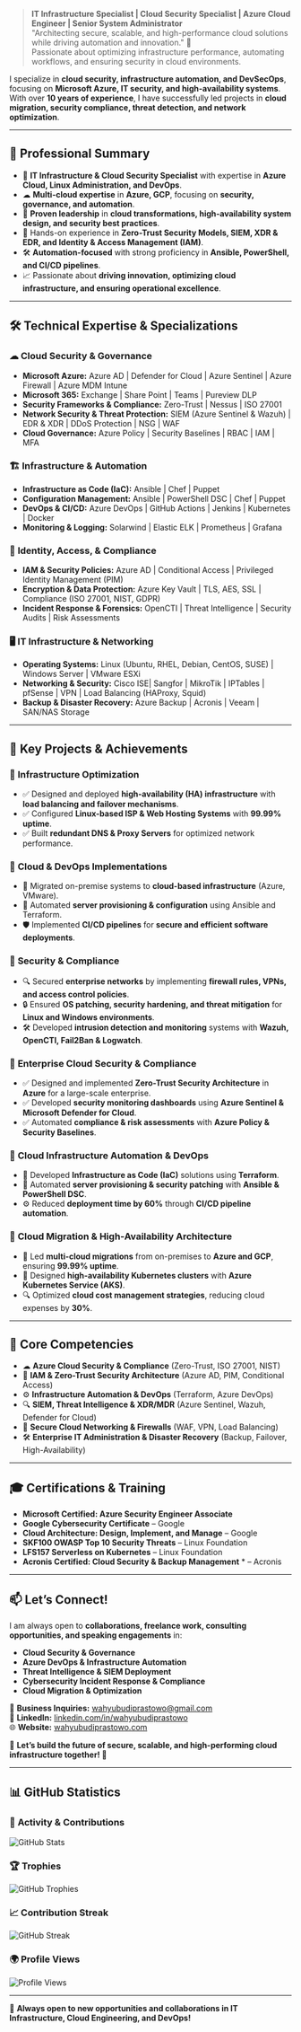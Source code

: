 
> **IT Infrastructure Specialist | Cloud Security Specialist | Azure Cloud Engineer | Senior System Administrator**  
> "Architecting secure, scalable, and high-performance cloud solutions while driving automation and innovation." 🚀  
> Passionate about optimizing infrastructure performance, automating workflows, and ensuring security in cloud environments.

I specialize in **cloud security, infrastructure automation, and DevSecOps**, focusing on **Microsoft Azure, IT security, and high-availability systems**. With over **10 years of experience**, I have successfully led projects in **cloud migration, security compliance, threat detection, and network optimization**.

---

## 🎯 **Professional Summary**
- 🔭 **IT Infrastructure & Cloud Security Specialist** with expertise in **Azure Cloud, Linux Administration, and DevOps**.
- ☁ **Multi-cloud expertise** in **Azure, GCP**, focusing on **security, governance, and automation**.
- 🚀 **Proven leadership** in **cloud transformations, high-availability system design, and security best practices**.
- 🔐 Hands-on experience in **Zero-Trust Security Models, SIEM, XDR & EDR, and Identity & Access Management (IAM)**.
- 🛠 **Automation-focused** with strong proficiency in **Ansible, PowerShell, and CI/CD pipelines**.
- 📈 Passionate about **driving innovation, optimizing cloud infrastructure, and ensuring operational excellence**.

---

## 🛠 **Technical Expertise & Specializations**

### ☁ **Cloud Security & Governance**
- **Microsoft Azure:** Azure AD | Defender for Cloud | Azure Sentinel | Azure Firewall | Azure MDM Intune
- **Microsoft 365:** Exchange | Share Point | Teams | Pureview DLP
- **Security Frameworks & Compliance:** Zero-Trust | Nessus | ISO 27001 
- **Network Security & Threat Protection:** SIEM (Azure Sentinel & Wazuh) | EDR & XDR | DDoS Protection | NSG | WAF
- **Cloud Governance:** Azure Policy | Security Baselines | RBAC | IAM | MFA

### 🏗 **Infrastructure & Automation**
- **Infrastructure as Code (IaC):** Ansible | Chef | Puppet
- **Configuration Management:** Ansible | PowerShell DSC | Chef | Puppet
- **DevOps & CI/CD:** Azure DevOps | GitHub Actions | Jenkins | Kubernetes | Docker
- **Monitoring & Logging:** Solarwind |  Elastic ELK | Prometheus | Grafana

### 🔐 **Identity, Access, & Compliance**
- **IAM & Security Policies:** Azure AD | Conditional Access | Privileged Identity Management (PIM)
- **Encryption & Data Protection:** Azure Key Vault | TLS, AES, SSL | Compliance (ISO 27001, NIST, GDPR)
- **Incident Response & Forensics:** OpenCTI | Threat Intelligence | Security Audits | Risk Assessments

### 🖥 **IT Infrastructure & Networking**
- **Operating Systems:** Linux (Ubuntu, RHEL, Debian, CentOS, SUSE) | Windows Server | VMware ESXi
- **Networking & Security:** Cisco ISE| Sangfor | MikroTik | IPTables | pfSense | VPN | Load Balancing (HAProxy, Squid)
- **Backup & Disaster Recovery:** Azure Backup | Acronis | Veeam | SAN/NAS Storage 

---

## 🚀 **Key Projects & Achievements**

### 🔹 **Infrastructure Optimization**
- ✅ Designed and deployed **high-availability (HA) infrastructure** with **load balancing and failover mechanisms**.
- ✅ Configured **Linux-based ISP & Web Hosting Systems** with **99.99% uptime**.
- ✅ Built **redundant DNS & Proxy Servers** for optimized network performance.

### 🔹 **Cloud & DevOps Implementations**
- 🚀 Migrated on-premise systems to **cloud-based infrastructure** (Azure, VMware).
- 🔧 Automated **server provisioning & configuration** using Ansible and Terraform.
- 🛡 Implemented **CI/CD pipelines** for **secure and efficient software deployments**.

### 🔹 **Security & Compliance**
- 🔍 Secured **enterprise networks** by implementing **firewall rules, VPNs, and access control policies**.
- 🔒 Ensured **OS patching, security hardening, and threat mitigation** for **Linux and Windows environments**.
- 🛠 Developed **intrusion detection and monitoring** systems with **Wazuh, OpenCTI, Fail2Ban & Logwatch**.

### 🔹 **Enterprise Cloud Security & Compliance**
- ✅ Designed and implemented **Zero-Trust Security Architecture** in **Azure** for a large-scale enterprise.
- ✅ Developed **security monitoring dashboards** using **Azure Sentinel & Microsoft Defender for Cloud**.
- ✅ Automated **compliance & risk assessments** with **Azure Policy & Security Baselines**.

### 🔹 **Cloud Infrastructure Automation & DevOps**
- 🚀 Developed **Infrastructure as Code (IaC)** solutions using **Terraform**.
- 🔧 Automated **server provisioning & security patching** with **Ansible & PowerShell DSC**.
- ⚙ Reduced **deployment time by 60%** through **CI/CD pipeline automation**.

### 🔹 **Cloud Migration & High-Availability Architecture**
- 🔐 Led **multi-cloud migrations** from on-premises to **Azure and GCP**, ensuring **99.99% uptime**.
- 🏢 Designed **high-availability Kubernetes clusters** with **Azure Kubernetes Service (AKS)**.
- 🔍 Optimized **cloud cost management strategies**, reducing cloud expenses by **30%**.

---

## 🎯 **Core Competencies**
- ☁ **Azure Cloud Security & Compliance** (Zero-Trust, ISO 27001, NIST)
- 🔐 **IAM & Zero-Trust Security Architecture** (Azure AD, PIM, Conditional Access)
- ⚙ **Infrastructure Automation & DevOps** (Terraform, Azure DevOps)
- 🔍 **SIEM, Threat Intelligence & XDR/MDR** (Azure Sentinel, Wazuh,  Defender for Cloud)
- 📡 **Secure Cloud Networking & Firewalls** (WAF, VPN, Load Balancing)
- 🛠 **Enterprise IT Administration & Disaster Recovery** (Backup, Failover, High-Availability)

---

## 🎓 **Certifications & Training**
- **Microsoft Certified: Azure Security Engineer Associate**
- **Google Cybersecurity Certificate** – Google
- **Cloud Architecture: Design, Implement, and Manage** – Google
- **SKF100 OWASP Top 10 Security Threats** – Linux Foundation
- **LFS157 Serverless on Kubernetes** – Linux Foundation
- **Acronis Certified: Cloud Security & Backup Management** * – Acronis


---

## 📫 **Let’s Connect!**
I am always open to **collaborations, freelance work, consulting opportunities, and speaking engagements** in:
- **Cloud Security & Governance**
- **Azure DevOps & Infrastructure Automation**
- **Threat Intelligence & SIEM Deployment**
- **Cybersecurity Incident Response & Compliance**
- **Cloud Migration & Optimization**

📧 **Business Inquiries:** wahyubudiprastowo@gmail.com  
💼 **LinkedIn:** [linkedin.com/in/wahyubudiprastowo](https://www.linkedin.com/in/wahyubudiprastowo)  
🌐 **Website:** [wahyubudiprastowo.com](http://wahyubudiprastowo.com)  

🔹 **Let’s build the future of secure, scalable, and high-performing cloud infrastructure together! 🚀**

---

## 📊 **GitHub Statistics**
### 📌 **Activity & Contributions**
![GitHub Stats](https://github-readme-stats.vercel.app/api?username=wahyubudiprastowo&show_icons=true&count_private=true&include_all_commits&theme=radical)

### 🏆 **Trophies**
![GitHub Trophies](https://github-profile-trophy.vercel.app/?username=wahyubudiprastowo&theme=radical&row=1)

### 📈 **Contribution Streak**
![GitHub Streak](https://github-readme-streak-stats.herokuapp.com/?user=wahyubudiprastowo&theme=radical)

### 🌍 **Profile Views**
![Profile Views](https://komarev.com/ghpvc/?username=wahyubudiprastowo&color=brightgreen)

---

🚀 **Always open to new opportunities and collaborations in IT Infrastructure, Cloud Engineering, and DevOps!**
